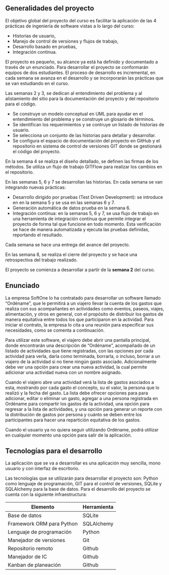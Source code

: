 ## Generalidades del proyecto

El objetivo global del proyecto del curso es facilitar la aplicación de las 4 prácticas de ingeniería de software vistas a lo largo del curso: 
* Historias de usuario, 
* Manejo de control de versiones y flujos de trabajo, 
* Desarrollo basado en pruebas,
* Integración continua. 

El proyecto es pequeño, su alcance ya está ha definido y documentado a través de un enunciado. Para desarrollar el proyecto se conformarán equipos de dos estudiantes. El proceso de desarrollo es incremental, en cada semana se avanza en el desarrollo y se incorporarán las prácticas que se van estudiando en el curso.

Las semanas 2 y 3, se dedican al entendimiento del problema y al alistamiento del sitio para la documentación del proyecto y del repositorio para el código.

  - Se construye un modelo conceptual en UML para ayudar en el entendimiento del problema y se construye un glosario de términos.
  - Se identifican los requerimientos y se contruye un listado de historias de usuario.
  - Se selecciona un conjunto de las historias para detallar y desarrollar.
  - Se configura el espacio de documentación del proyecto en GitHub y el repositorio en sistema de control de versiones GIT donde se gestionará el código del proyecto.
  
En la semana 4 se realiza el diseño detallado, se definen las firmas de los métodos. Se utiliza un flujo de trabajo GITFlow para realizar los cambios en el repositorio.

En las semanas 5, 6 y 7 se desarrollan las historias. En cada semana se van integrando nuevas prácticas:
  - Desarrollo dirigido por pruebas (Test Driven Development): se introduce en en la semana 5 y se usa en las semanas 6 y 7.
  - Generación automática de datos prueba en la semana 6.
  - Integración contínua: en la semanas 5, 6 y 7, se usa flujo de trabajo en una herramienta de integración contínua que permite integrar el proyecto de forma tal que funcione en todo momento. Esta verificación se hace de manera automatizada y ejecuta las pruebas definidas, reportando el resultado.
  
  Cada semana se hace una entrega del avance del proyecto.

En las semana 8, se realiza el cierre del proyecto y se hace una retrospectiva del trabajo realizado. 


El proyecto se comienza a desarrollar a partir de la **semana 2** del curso. 

## Enunciado

La empresa SoftOne lo ha contratado para desarrollar un software llamado “Ordéname”, que le permitirá a un viajero llevar la cuenta de los gastos que realiza con sus acompañantes en actividades como eventos, paseos, viajes, alimentación, y otros en general, con el propósito de distribuir los gastos de manera equitativa entre todos los que participaron en la actividad. Para iniciar el contrato, la empresa lo cita a una reunión para especificar sus necesidades, como se comenta a continuación.

Para utilizar este software, el viajero debe abrir una pantalla principal, donde encontrarán una descripción de “Ordéname”, acompañado de un listado de actividades que tiene registradas, con las opciones por cada actividad para verla, darla como terminada, borrarla, o incluso, borrar a un viajero de la actividad si no tiene ningún gasto asociado. Adicionalmente debe ver una opción para crear una nueva actividad, la cual permite adicionar una actividad nueva con un nombre asignado.

Cuando el viajero abre una actividad verá la lista de gastos asociados a esta, mostrando por cada gasto el concepto, su el valor, la persona que lo realizó y la fecha del gasto. La lista debe ofrecer opciones para para adicionar, editar o eliminar un gasto, agregar a una persona registrada en Ordéname para compartir los gastos de la actividad, una opción para regresar a la lista de actividades, y una opción para generar un reporte con la distribución de gastos por persona y cuánto se deben entre los participantes para hacer una repartición equitativa de los gastos.

Cuando el usuario ya no quiera seguir utilizando Ordéname, podrá utilizar en cualquier momento una opción para salir de la aplicación.


## Tecnologías para el desarrollo 

La aplicación que se va a desarrollar es una aplicación muy sencilla, mono usuario y con interfaz de escritorio. 

Las tecnologías que se utilizarán para desarrollar el proyecto son: Python como lenguaje de programación, GIT para el control de versiones, SQLite y SQLAlchemy para la base de datos. Para el desarrollo del proyecto se cuenta con la siguiente infraestructura:


| Elemento                  | Herramienta |
| ------------------------- | ----------- |
| Base de datos             | SQLite     |
| Framework ORM para Python | SQLAlchemy  |
| Lenguaje de programación  | Python      |
| Manejador de versiones    | Git         |
| Repositorio remoto        | Github      |
| Manejador de IC           | Github      |
| Kanban de planeación      | Github      |


